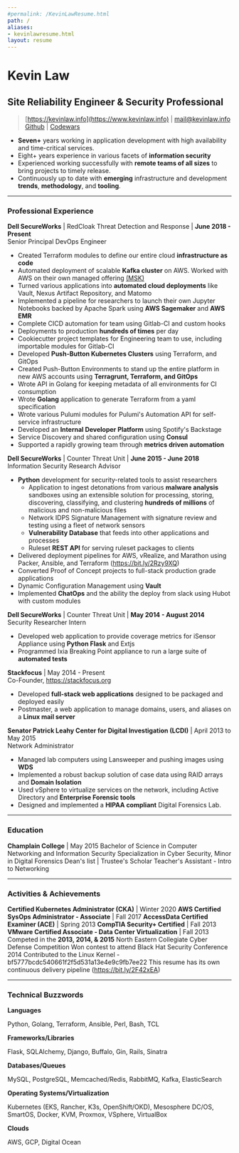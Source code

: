 ```yaml
---
#permalink: /KevinLawResume.html
path: /
aliases:
- kevinlawresume.html
layout: resume
---
```


# Kevin Law
## Site Reliability Engineer & Security Professional

> [https://kevinlaw.info](https://www.kevinlaw.info) | [mail@kevinlaw.info](mailto:mail@kevinlaw.info) <br>
> [Github](https://github.com/thatarchguy) | [Codewars](https://www.codewars.com/users/thatarchguy)

 - **Seven+** years working in application development with high availability and time-critical services.
 - Eight+ years experience in various facets of **information security**
 - Experienced working successfully with **remote teams of all sizes** to bring projects to timely release.
 - Continuously up to date with **emerging** infrastructure and development **trends**, **methodology**, and **tooling**.

---

### Professional Experience

**Dell SecureWorks** | RedCloak Threat Detection and Response | **June 2018 - Present**<br>
Senior Principal DevOps Engineer

- Created Terraform modules to define our entire cloud **infrastructure as code**
- Automated deployment of scalable **Kafka cluster** on AWS. Worked with AWS on their own managed offering [(MSK)](https://aws.amazon.com/msk/)
- Turned various applications into **automated cloud deployments** like Vault, Nexus Artifact Repository, and Matomo
- Implemented a pipeline for researchers to launch their own Jupyter Notebooks backed by Apache Spark using **AWS Sagemaker** and **AWS EMR**
- Complete CICD automation for team using Gitlab-CI and custom hooks
- Deployments to production **hundreds of times** per day
- Cookiecutter project templates for Engineering team to use, including importable modules for Gitlab-CI
- Developed **Push-Button Kubernetes Clusters** using Terraform, and GitOps
- Created Push-Button Environments to stand up the entire platform in new AWS accounts using **Terragrunt, Terraform, and GitOps**
- Wrote API in Golang for keeping metadata of all environments for CI consumption
- Wrote **Golang** application to generate Terraform from a yaml specification
- Wrote various Pulumi modules for Pulumi's Automation API for self-service infrastructure
- Developed an **Internal Developer Platform** using Spotify's Backstage
- Service Discovery and shared configuration using **Consul**
- Supported a rapidly growing team through **metrics driven automation**

**Dell SecureWorks** | Counter Threat Unit | **June 2015 - June 2018**<br>
Information Security Research Advisor

- **Python** development for security-related tools to assist researchers
  - Application to ingest detonations from various **malware analysis** sandboxes using an extensible solution for processing, storing, discovering, classifying, and clustering **hundreds of millions** of malicious and non-malicious files
  - Network IDPS Signature Management with signature review and testing using a fleet of network sensors
  - **Vulnerability Database** that feeds into other applications and processes
  - Ruleset **REST API** for serving ruleset packages to clients
- Delivered deployment pipelines for AWS, vRealize, and Marathon using Packer, Ansible, and Terraform (https://bit.ly/2Rzy9XQ)
- Converted Proof of Concept projects to full-stack production grade applications
- Dynamic Configuration Management using **Vault**
- Implemented **ChatOps** and the ability the deploy from slack using Hubot with custom modules

**Dell SecureWorks** | Counter Threat Unit | **May 2014 - August 2014**<br>
Security Researcher Intern

- Developed web application to provide coverage metrics for iSensor Appliance using **Python Flask** and Extjs
- Programmed Ixia Breaking Point appliance to run a large suite of **automated tests**

**Stackfocus** | May 2014 - Present<br>
Co-Founder, https://stackfocus.org

- Developed **full-stack web applications** designed to be packaged and deployed easily
- Postmaster, a web application to manage domains, users, and aliases on a **Linux mail server**

**Senator Patrick Leahy Center for Digital Investigation (LCDI)**  | April 2013 to May 2015<br>
Network Administrator

- Managed lab computers using Lansweeper and pushing images using **WDS**
- Implemented a robust backup solution of case data using RAID arrays and **Domain Isolation**
- Used vSphere to virtualize services on the network, including Active Directory and **Enterprise Forensic tools**
- Designed and implemented a **HIPAA compliant** Digital Forensics Lab.

---

### Education

**Champlain College** | May 2015
Bachelor of Science in Computer Networking and Information Security
Specialization in Cyber Security, Minor in Digital Forensics
Dean's list | Trustee's Scholar
Teacher's Assistant - Intro to Networking

---

### Activities & Achievements
**Certified Kubernetes Administrator (CKA)** | Winter 2020
**AWS Certified SysOps Administrator - Associate** | Fall 2017
**AccessData Certified Examiner (ACE)** | Spring 2013
**CompTIA Security+ Certified** | Fall 2013
**VMware Certified Associate - Data Center Virtualization** | Fall 2013
Competed in the **2013, 2014, & 2015** North Eastern Collegiate Cyber Defense Competition
Won contest to attend Black Hat Security Conference 2014
Contributed to the Linux Kernel - bf5777bcdc540661f2f5d531a13e4e9c9fb7ee22
This resume has its own continuous delivery pipeline (https://bit.ly/2F42xEA)

---

### Technical Buzzwords

**Languages**

 Python, Golang, Terraform, Ansible, Perl, Bash, TCL

**Frameworks/Libraries**

 Flask, SQLAlchemy, Django, Buffalo, Gin, Rails, Sinatra

**Databases/Queues**

 MySQL, PostgreSQL, Memcached/Redis, RabbitMQ, Kafka, ElasticSearch

**Operating Systems/Virtualization**

 Kubernetes (EKS, Rancher, K3s, OpenShift/OKD), Mesosphere DC/OS, SmartOS, Docker, KVM, Proxmox, VSphere, VirtualBox

**Clouds**

 AWS, GCP, Digital Ocean
